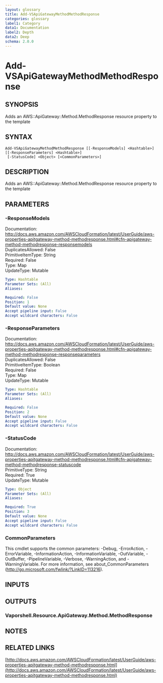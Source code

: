 ```yaml
---
layout: glossary
title: Add-VSApiGatewayMethodMethodResponse
categories: glossary
label1: Category
data1: Documentation
label2: Depth
data2: Deep
schema: 2.0.0
---
```


# Add-VSApiGatewayMethodMethodResponse

## SYNOPSIS
Adds an AWS::ApiGateway::Method.MethodResponse resource property to the template

## SYNTAX

```
Add-VSApiGatewayMethodMethodResponse [[-ResponseModels] <Hashtable>] [[-ResponseParameters] <Hashtable>]
 [-StatusCode] <Object> [<CommonParameters>]
```

## DESCRIPTION
Adds an AWS::ApiGateway::Method.MethodResponse resource property to the template

## PARAMETERS

### -ResponseModels
Documentation: http://docs.aws.amazon.com/AWSCloudFormation/latest/UserGuide/aws-properties-apitgateway-method-methodresponse.html#cfn-apigateway-method-methodresponse-responsemodels    
DuplicatesAllowed: False    
PrimitiveItemType: String    
Required: False    
Type: Map    
UpdateType: Mutable

```yaml
Type: Hashtable
Parameter Sets: (All)
Aliases:

Required: False
Position: 1
Default value: None
Accept pipeline input: False
Accept wildcard characters: False
```

### -ResponseParameters
Documentation: http://docs.aws.amazon.com/AWSCloudFormation/latest/UserGuide/aws-properties-apitgateway-method-methodresponse.html#cfn-apigateway-method-methodresponse-responseparameters    
DuplicatesAllowed: False    
PrimitiveItemType: Boolean    
Required: False    
Type: Map    
UpdateType: Mutable

```yaml
Type: Hashtable
Parameter Sets: (All)
Aliases:

Required: False
Position: 2
Default value: None
Accept pipeline input: False
Accept wildcard characters: False
```

### -StatusCode
Documentation: http://docs.aws.amazon.com/AWSCloudFormation/latest/UserGuide/aws-properties-apitgateway-method-methodresponse.html#cfn-apigateway-method-methodresponse-statuscode    
PrimitiveType: String    
Required: True    
UpdateType: Mutable

```yaml
Type: Object
Parameter Sets: (All)
Aliases:

Required: True
Position: 3
Default value: None
Accept pipeline input: False
Accept wildcard characters: False
```

### CommonParameters
This cmdlet supports the common parameters: -Debug, -ErrorAction, -ErrorVariable, -InformationAction, -InformationVariable, -OutVariable, -OutBuffer, -PipelineVariable, -Verbose, -WarningAction, and -WarningVariable.
For more information, see about_CommonParameters (http://go.microsoft.com/fwlink/?LinkID=113216).

## INPUTS

## OUTPUTS

### Vaporshell.Resource.ApiGateway.Method.MethodResponse

## NOTES

## RELATED LINKS

[http://docs.aws.amazon.com/AWSCloudFormation/latest/UserGuide/aws-properties-apitgateway-method-methodresponse.html](http://docs.aws.amazon.com/AWSCloudFormation/latest/UserGuide/aws-properties-apitgateway-method-methodresponse.html)

